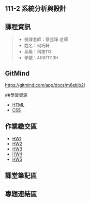 ## 111-2 系統分析與設計
## 課程資訊
>+ 授課老師：蔡芸琤 老師
>+ 姓名：何巧軒
>+ 系級：科技113
>+ 學號：40971113H

## GitMind
https://gitmind.com/app/docs/m6ebjb2l

##學習資源
+ [HTML]()
+ [CSS](https://www.youtube.com/watch?v=Ml78vnNTBLw)

## 作業繳交區
+ [HW1](https://www.youtube.com/watch?v=so3o6Unk7Dg)
+ [HW2]()
+ [HW3]()
+ [HW4]()
+ [HW5]()

## 課堂筆記區

## 專題連結區
